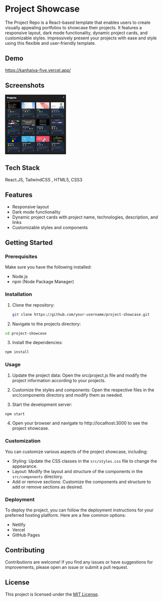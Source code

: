 # Project Showcase

The Project Repo is a React-based template that enables users to create visually appealing portfolios to showcase their projects. It features a responsive layout, dark mode functionality, dynamic project cards, and customizable styles. Impressively present your projects with ease and style using this flexible and user-friendly template.

## Demo
https://kanhaiya-five.vercel.app/

## Screenshots

 <img alt="Logo" src="https://github.com/kanhaiya8608/Project_repo/blob/main/Screenshots/ppi.png?raw=true" width="200" />


## Tech Stack
React.JS, TailwindCSS
, HTML5, CSS3


## Features

- Responsive layout
- Dark mode functionality
- Dynamic project cards with project name, technologies, description, and links
- Customizable styles and components

## Getting Started

### Prerequisites

Make sure you have the following installed:

- Node.js
- npm (Node Package Manager)

### Installation

1. Clone the repository:

   ```bash
   git clone https://github.com/your-username/project-showcase.git
   ```
2.  Navigate to the projects directory:

```bash 
cd project-showcase
```
3. Install the dependencies:
```bash 
npm install
```

### Usage

1. Update the project data: Open the src/project.js file and modify the project information according to your projects.

2. Customize the styles and components: Open the respective files in the src/components directory and modify them as needed.

3. Start the development server:
```bash
npm start
```
4. Open your browser and navigate to http://localhost:3000 to see the project showcase.
### Customization

You can customize various aspects of the project showcase, including:

- Styling: Update the CSS classes in the `src/styles.css` file to change the appearance.
- Layout: Modify the layout and structure of the components in the `src/components` directory.
- Add or remove sections: Customize the components and structure to add or remove sections as desired.

### Deployment

To deploy the project, you can follow the deployment instructions for your preferred hosting platform. Here are a few common options:

- Netlify
- Vercel
- GitHub Pages

## Contributing

Contributions are welcome! If you find any issues or have suggestions for improvements, please open an issue or submit a pull request.

## License

This project is licensed under the [MIT License](LICENSE).
